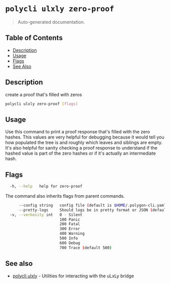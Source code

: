 # `polycli ulxly zero-proof`

> Auto-generated documentation.

## Table of Contents

- [Description](#description)
- [Usage](#usage)
- [Flags](#flags)
- [See Also](#see-also)

## Description

create a proof that's filled with zeros

```bash
polycli ulxly zero-proof [flags]
```

## Usage

Use this command to print a proof response that's filled with the zero
hashes. This values are very helpful for debugging because it would
tell you how populated the tree is and roughly which leaves and
siblings are empty. It's also helpful for sanity checking a proof
response to understand if the hashed value is part of the zero hashes
or if it's actually an intermediate hash.
## Flags

```bash
  -h, --help   help for zero-proof
```

The command also inherits flags from parent commands.

```bash
      --config string   config file (default is $HOME/.polygon-cli.yaml)
      --pretty-logs     Should logs be in pretty format or JSON (default true)
  -v, --verbosity int   0 - Silent
                        100 Panic
                        200 Fatal
                        300 Error
                        400 Warning
                        500 Info
                        600 Debug
                        700 Trace (default 500)
```

## See also

- [polycli ulxly](polycli_ulxly.md) - Utilities for interacting with the uLxLy bridge

